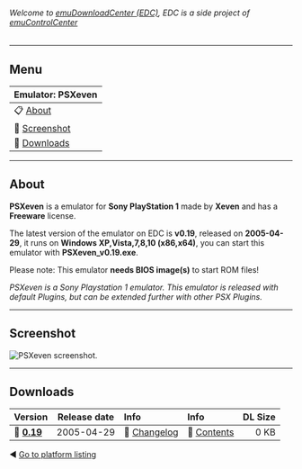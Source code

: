 ###### Welcome to [emuDownloadCenter (EDC)](https://github.com/PhoenixInteractiveNL/emuDownloadCenter/wiki/), EDC is a side project of [emuControlCenter](https://github.com/PhoenixInteractiveNL/emuControlCenter/wiki/)
***
## Menu
| **Emulator: PSXeven** |
|:---------|
| :clipboard: [About](#about) |
| :sunrise: [Screenshot](#screenshot) |
| :floppy_disk: [Downloads](#downloads) |
***
## About
**PSXeven** is a emulator for **Sony PlayStation 1** made by **Xeven** and has a **Freeware** license.

The latest version of the emulator on EDC is **v0.19**, released on **2005-04-29**, it runs on **Windows XP,Vista,7,8,10 (x86,x64)**, you can start this emulator with **PSXeven_v0.19.exe**.

Please note: This emulator **needs BIOS image(s)** to start ROM files!

_PSXeven is a Sony Playstation 1 emulator. This emulator is released with default Plugins, but can be extended further with other PSX Plugins._
***
## Screenshot
![](https://raw.githubusercontent.com/PhoenixInteractiveNL/emuDownloadCenter/master/hooks/psxeven/screen.jpg "PSXeven screenshot.")
***
## Downloads
| Version  | Release date  | Info       | Info       | DL Size    |
|:---------|:-------------:|:-----------|:-----------|-----------:|
| :floppy_disk: [**0.19**](https://github.com/PhoenixInteractiveNL/edc-repo0005/raw/master/psxeven/0.19.7z) | 2005-04-29 | :page_facing_up: [Changelog](https://github.com/PhoenixInteractiveNL/edc-repo0005/blob/master/psxeven/0.19_changelog.txt) | :mag_right: [Contents](https://github.com/PhoenixInteractiveNL/edc-repo0005/blob/master/psxeven/0.19_contents.txt) | 0 KB |

:arrow_backward: [Go to platform listing](https://github.com/PhoenixInteractiveNL/emuDownloadCenter/wiki/EDC-Platform-List)

